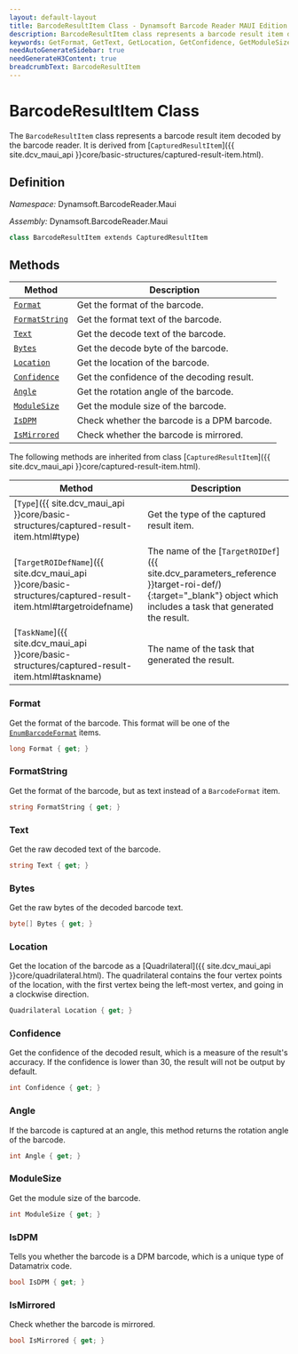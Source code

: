 ```yaml
---
layout: default-layout
title: BarcodeResultItem Class - Dynamsoft Barcode Reader MAUI Edition
description: BarcodeResultItem class represents a barcode result item decoded by barcode reader engine. It is derived from CapturedResultItem.
keywords: GetFormat, GetText, GetLocation, GetConfidence, GetModuleSize, BarcodeResultItem, api reference
needAutoGenerateSidebar: true
needGenerateH3Content: true
breadcrumbText: BarcodeResultItem
---
```


# BarcodeResultItem Class

The `BarcodeResultItem` class represents a barcode result item decoded by the barcode reader. It is derived from [`CapturedResultItem`]({{ site.dcv_maui_api }}core/basic-structures/captured-result-item.html).

## Definition

*Namespace:* Dynamsoft.BarcodeReader.Maui

*Assembly:* Dynamsoft.BarcodeReader.Maui

```csharp
class BarcodeResultItem extends CapturedResultItem
```

## Methods

| Method | Description |
| ------ | ----------- |
| [`Format`](#format) | Get the format of the barcode. |
| [`FormatString`](#formatstring) | Get the format text of the barcode. |
| [`Text`](#text) | Get the decode text of the barcode. |
| [`Bytes`](#bytes) | Get the decode byte of the barcode. |
| [`Location`](#location) | Get the location of the barcode. |
| [`Confidence`](#confidence) | Get the confidence of the decoding result. |
| [`Angle`](#angle) | Get the rotation angle of the barcode. |
| [`ModuleSize`](#modulesize) | Get the module size of the barcode. |
| [`IsDPM`](#isdpm) | Check whether the barcode is a DPM barcode. |
| [`IsMirrored`](#ismirrored) | Check whether the barcode is mirrored. |

The following methods are inherited from class [`CapturedResultItem`]({{ site.dcv_maui_api }}core/captured-result-item.html).

| Method | Description |
| ------ | ----------- |
| [`Type`]({{ site.dcv_maui_api }}core/basic-structures/captured-result-item.html#type) | Get the type of the captured result item. |
| [`TargetROIDefName`]({{ site.dcv_maui_api }}core/basic-structures/captured-result-item.html#targetroidefname) | The name of the [`TargetROIDef`]({{ site.dcv_parameters_reference }}target-roi-def/){:target="_blank"} object which includes a task that generated the result. |
| [`TaskName`]({{ site.dcv_maui_api }}core/basic-structures/captured-result-item.html#taskname) | The name of the task that generated the result. |

### Format

Get the format of the barcode. This format will be one of the [`EnumBarcodeFormat`]({{site.dbr_maui_api}}enum/barcode-format.html) items.

```csharp
long Format { get; }
```

### FormatString

Get the format of the barcode, but as text instead of a `BarcodeFormat` item.

```csharp
string FormatString { get; }
```

### Text

Get the raw decoded text of the barcode.

```csharp
string Text { get; }
```

### Bytes

Get the raw bytes of the decoded barcode text.

```csharp
byte[] Bytes { get; }
```

### Location

Get the location of the barcode as a [Quadrilateral]({{ site.dcv_maui_api }}core/quadrilateral.html). The quadrilateral contains the four vertex points of the location, with the first vertex being the left-most vertex, and going in a clockwise direction.

```csharp
Quadrilateral Location { get; }
```

### Confidence

Get the confidence of the decoded result, which is a measure of the result's accuracy. If the confidence is lower than 30, the result will not be output by default.

```csharp
int Confidence { get; }
```

### Angle

If the barcode is captured at an angle, this method returns the rotation angle of the barcode.

```csharp
int Angle { get; }
```

### ModuleSize

Get the module size of the barcode.

```csharp
int ModuleSize { get; }
```

### IsDPM

Tells you whether the barcode is a DPM barcode, which is a unique type of Datamatrix code.

```csharp
bool IsDPM { get; }
```

### IsMirrored

Check whether the barcode is mirrored.

```csharp
bool IsMirrored { get; }
```
